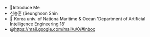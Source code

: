 - 👦Introduce Me
- 신승훈 (Seunghoon Shin
- 🏫 Korea univ. of Nationa Maritime & Ocean 'Department of Artificial Intelligence Engineering 18'
- @https://mail.google.com/mail/u/0/#inbox 
